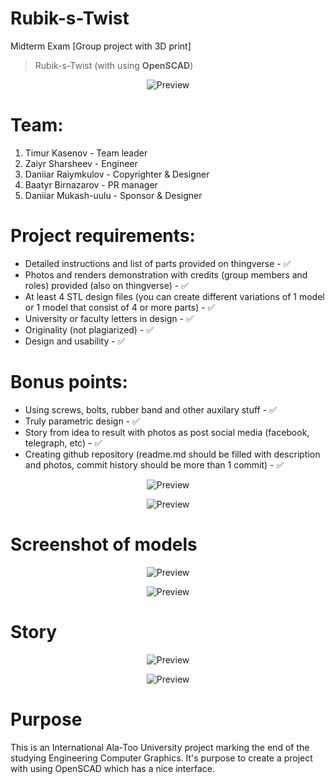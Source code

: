 # Rubik-s-Twist
Midterm Exam [Group project with 3D print]
> Rubik-s-Twist (with using **OpenSCAD**)
<p align="center">
  <img src="https://cf.shopee.ph/file/c5b93b3493a1e9ae6882ed10b1a1ed67" alt="Preview"/>
</p>

# Team:
1) Timur Kasenov - Team leader
2) Zaiyr Sharsheev - Engineer
3) Daniiar Raiymkulov - Copyrighter & Designer
4) Baatyr Birnazarov - PR manager
5) Daniiar Mukash-uulu - Sponsor & Designer

# Project requirements:
* Detailed instructions and list of parts provided on thingverse - :white_check_mark:
* Photos and renders demonstration with credits (group members and roles) provided (also on thingverse) - :white_check_mark:
* At least 4 STL design files (you can create different variations of 1 model or 1 model that consist of 4 or more parts) - :white_check_mark:
* University or faculty letters in design - :white_check_mark:
* Originality (not plagiarized)  - :white_check_mark:
* Design and usability - :white_check_mark:

# Bonus points:
* Using screws, bolts, rubber band and other auxilary stuff - :white_check_mark:
* Truly parametric design - :white_check_mark:
* Story from idea to result with photos as post social media (facebook, telegraph, etc) - :white_check_mark:
* Creating github repository (readme.md should be filled with description and photos, commit history should be more than 1 commit) - :white_check_mark:

<p align="center">
  <img src="https://i.imgur.com/rwY9X4w.png" alt="Preview"/>
</p>
<p align="center">
  <img src="https://i.imgur.com/WeIRJXR.png" alt="Preview"/>
</p>

# Screenshot of models
<p align="center">
  <img src="https://i.imgur.com/u721LJX.png" alt="Preview"/>
</p>
<p align="center">
  <img src="https://i.imgur.com/g55sobp.png" alt="Preview"/>
</p>


# Story
<p align="center">
  <img src="https://i.imgur.com/5idsra8.jpg" alt="Preview"/>
</p>
<p align="center">
  <img src="https://i.imgur.com/XdJZJGG.jpg" alt="Preview"/>
</p>


# Purpose

This is an International Ala-Too University project marking the end of the studying Engineering Computer Graphics. It's purpose to create a project with using OpenSCAD which has a nice interface.


